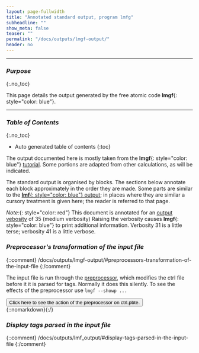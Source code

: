 ```yaml
---
layout: page-fullwidth
title: "Annotated standard output, program lmfg"
subheadline: ""
show_meta: false
teaser: ""
permalink: "/docs/outputs/lmgf-output/"
header: no
---
```


_____________________________________________________________

### _Purpose_
{:.no_toc}

This page details the output generated by the free atomic code **lmgf**{: style="color: blue"}.

_____________________________________________________________

### _Table of Contents_
{:.no_toc}
*  Auto generated table of contents
{:toc} 

The output documented here is mostly taken from the **lmgf**{: style="color: blue"}
[tutorial](/tutorial/lmgf/lmgf/).
Some portions are adapted from other calculations, as will be indicated.

The standard output is organised by blocks.  The sections below
annotate each block approximately in the order they are made.
Some parts are similar to the [**lmf**{: style="color: blue"} output](/docs/outputs/lmf_output/); in places where they are similar a cursory
treatment is given here; the reader is referred to that page.

_Note:_{: style="color: red"} This document is annotated for an [output vebosity](/docs/commandline/general/#switches-common-to-most-or-all-programs) of 35 (medium verbosity)
Raising the verbosity causes **lmgf**{: style="color: blue"} to print additional information.
Verbosity 31 is a little terse; verbosity 41 is a little verbose.


### _Preprocessor's transformation of the input file_
{::comment}
/docs/outputs/lmgf-output/#preprocessors-transformation-of-the-input-file
{:/comment}

The input file is run through the [preprocessor](/docs/input/preprocessor/), which modifies the ctrl file before it it is parsed for tags.
Normally it does this silently.  To see the effects of the preprocessor use `lmgf --showp ...`

<div onclick="elm = document.getElementById('preprocessor'); if(elm.style.display == 'none') elm.style.display = 'block'; else elm.style.display = 'none';">
<button type="button" class="button tiny radius">Click here to see the action of the preprocessor on ctrl.pbte.</button>
</div>{::nomarkdown}<div style="display:none;padding:0px;"id="preprocessor">{:/}
{::comment}
<span style="text-decoration:underline;">Click here to see the action of the preprocessor on ctrl.pbte.</span>
{:/comment}

Append `--showp` to the **lmgf**{: style="color: blue"} command in the [lmgf-tutorial](/tutorial/lmgf/lmgf/)

~~~
$ lmgf ctrl.copt -vnit=30 --pr31,20 --iactiv -vef=-.1293 --showp
~~~
The box below compares side by side the original _ctrl.pbte_{: style="color: green"}
and its transformation by the preprocessor (the original file was edited slightly)

~~~
% const nit=1 les=1
% const met=1
% const nsp=2 so=0
% const lxcf=2 lxcf1=0 lxcf2=0     # for PBE use: lxcf=0 lxcf1=101 lxcf2=130
% const nkabc=8
% const ccor=T sx=0 gamma=sx scr=4 # ASA-specific
% const gfmode=1 nz=16 ef=0 c3=t   # lmgf-specific variables

VERS  LM:7 ASA:7 # FP:7                              |  VERS  LM:7 ASA:7
IO    SHOW=f HELP=f IACTIV=f VERBOS=35,35  OUTPUT=*  |  IO    SHOW=f HELP=f IACTIV=f VERBOS=35,35  OUTPUT=*
EXPRESS                                              |  EXPRESS
  file=   site                                       |    file=   site
# file= essite                                       |
                                                     |
# Self-consistency                                   |
  nit=    {nit}                                      |    nit=    30
  mix=    B2,b=.3,k=7                                |    mix=    B2,b=.3,k=7
  conv=   1e-5                                       |    conv=   1e-5
  convc=  3e-5                                       |    convc=  3e-5
                                                     |
# Brillouin zone                                     |
  nkabc=  {nkabc}                                    |    nkabc=  8
  metal=  {met}                                      |    metal=  1
                                                     |
# Potential                                          |
  nspin=  {nsp}                                      |    nspin=  2
  so=     {so}                                       |    so=     0
  xcfun=  {lxcf},{lxcf1},{lxcf2}                     |    xcfun=  2,0,0
                                                     |
#SYMGRP i*r3d r2(0,1,1)                              |
OPTIONS                                              |  OPTIONS
    ASA[ CCOR={ccor} ADNF=F GAMMA={gamma}]           |      ASA[ CCOR=1 ADNF=F GAMMA=0]
    SCR={scr} SX={sx}                                |      SCR=4 SX=0
                                                     |
GF MODE={gfmode} GFOPTS={?~c3~p3;~p2;}               |  GF    MODE=1 GFOPTS=p3;
BZ    EMESH={nz},10,-1,{ef},.5,.3                    |  BZ    EMESH=16,10,-1,-.1293,.5,.3
SPEC                                                 |  SPEC
  SCLWSR=11 WSRMAX=3.3 OMAX1=0.16,0.18,0.2           |    SCLWSR=11 WSRMAX=3.3 OMAX1=0.16,0.18,0.2
  ATOM=Pt Z= 78  R= 2.613200  LMX=3  IDXDN=0 0 0 2   |    ATOM=Pt Z= 78  R= 2.613200  LMX=3  IDXDN=0 0 0 2
  ATOM=Co Z= 27  R= 2.468493  LMX=2  MMOM=0 0 2.2    |    ATOM=Co Z= 27  R= 2.468493  LMX=2  MMOM=0 0 2.2
START CNTROL={nit==0} BEGMOM={nit==0}                |  START CNTROL=0 BEGMOM=0
~~~

{::nomarkdown}</div>{:/}

### _Display tags parsed in the input file_
{::comment}
/docs/outputs/lmf_output/#display-tags-parsed-in-the-input-file
{:/comment}
